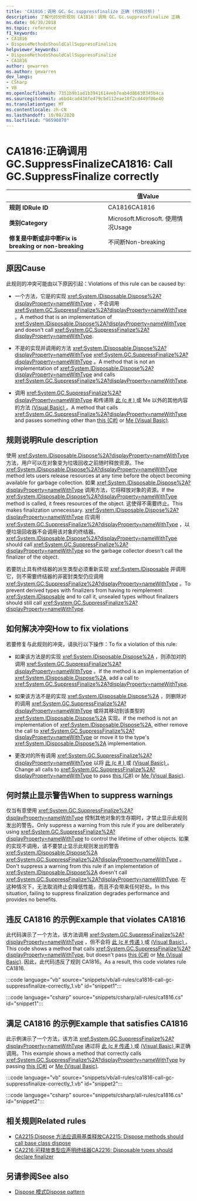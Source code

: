 ```yaml
---
title: 'CA1816：调用 GC。Gc.suppressfinalize 正确 (代码分析) '
description: 了解代码分析规则 CA1816：调用 GC。Gc.suppressfinalize 正确
ms.date: 06/30/2018
ms.topic: reference
f1_keywords:
- CA1816
- DisposeMethodsShouldCallSuppressFinalize
helpviewer_keywords:
- DisposeMethodsShouldCallSuppressFinalize
- CA1816
author: gewarren
ms.author: gewarren
dev_langs:
- CSharp
- VB
ms.openlocfilehash: 7351b9b1ad1b3941614eeb7eab4d86630345b4ca
ms.sourcegitcommit: a6bd4cad438fe479cbd112eae10f2cd449f06e40
ms.translationtype: MT
ms.contentlocale: zh-CN
ms.lasthandoff: 10/08/2020
ms.locfileid: "96590870"
---
```

# <a name="ca1816-call-gcsuppressfinalize-correctly"></a><span data-ttu-id="40389-103">CA1816:正确调用 GC.SuppressFinalize</span><span class="sxs-lookup"><span data-stu-id="40389-103">CA1816: Call GC.SuppressFinalize correctly</span></span>

| | <span data-ttu-id="40389-104">值</span><span class="sxs-lookup"><span data-stu-id="40389-104">Value</span></span> |
|-|-|
| <span data-ttu-id="40389-105">**规则 ID**</span><span class="sxs-lookup"><span data-stu-id="40389-105">**Rule ID**</span></span> |<span data-ttu-id="40389-106">CA1816</span><span class="sxs-lookup"><span data-stu-id="40389-106">CA1816</span></span>|
| <span data-ttu-id="40389-107">**类别**</span><span class="sxs-lookup"><span data-stu-id="40389-107">**Category**</span></span> |<span data-ttu-id="40389-108">Microsoft.</span><span class="sxs-lookup"><span data-stu-id="40389-108">Microsoft.</span></span> <span data-ttu-id="40389-109">使用情况</span><span class="sxs-lookup"><span data-stu-id="40389-109">Usage</span></span>|
| <span data-ttu-id="40389-110">**修复是中断或非中断**</span><span class="sxs-lookup"><span data-stu-id="40389-110">**Fix is breaking or non-breaking**</span></span> |<span data-ttu-id="40389-111">不间断</span><span class="sxs-lookup"><span data-stu-id="40389-111">Non-breaking</span></span>|

## <a name="cause"></a><span data-ttu-id="40389-112">原因</span><span class="sxs-lookup"><span data-stu-id="40389-112">Cause</span></span>

<span data-ttu-id="40389-113">此规则的冲突可能由以下原因引起：</span><span class="sxs-lookup"><span data-stu-id="40389-113">Violations of this rule can be caused by:</span></span>

- <span data-ttu-id="40389-114">一个方法，它是的实现 <xref:System.IDisposable.Dispose%2A?displayProperty=nameWithType> ，不会调用 <xref:System.GC.SuppressFinalize%2A?displayProperty=nameWithType> 。</span><span class="sxs-lookup"><span data-stu-id="40389-114">A method that is an implementation of <xref:System.IDisposable.Dispose%2A?displayProperty=nameWithType> and doesn't call <xref:System.GC.SuppressFinalize%2A?displayProperty=nameWithType>.</span></span>

- <span data-ttu-id="40389-115">不是的实现并调用的方法 <xref:System.IDisposable.Dispose%2A?displayProperty=nameWithType> <xref:System.GC.SuppressFinalize%2A?displayProperty=nameWithType> 。</span><span class="sxs-lookup"><span data-stu-id="40389-115">A method that is not an implementation of <xref:System.IDisposable.Dispose%2A?displayProperty=nameWithType> and calls <xref:System.GC.SuppressFinalize%2A?displayProperty=nameWithType>.</span></span>

- <span data-ttu-id="40389-116">调用 <xref:System.GC.SuppressFinalize%2A?displayProperty=nameWithType> 和传递除 [此 (c # ) ](../../../csharp/language-reference/keywords/this.md) 或 Me 以外的其他内容的方法 [ (Visual Basic) ](../../../visual-basic/programming-guide/program-structure/me-my-mybase-and-myclass.md#me)。</span><span class="sxs-lookup"><span data-stu-id="40389-116">A method that calls <xref:System.GC.SuppressFinalize%2A?displayProperty=nameWithType> and passes something other than [this (C#)](../../../csharp/language-reference/keywords/this.md) or [Me (Visual Basic)](../../../visual-basic/programming-guide/program-structure/me-my-mybase-and-myclass.md#me).</span></span>

## <a name="rule-description"></a><span data-ttu-id="40389-117">规则说明</span><span class="sxs-lookup"><span data-stu-id="40389-117">Rule description</span></span>

<span data-ttu-id="40389-118">使用 <xref:System.IDisposable.Dispose%2A?displayProperty=nameWithType> 方法，用户可以在对象变为垃圾回收之前随时释放资源。</span><span class="sxs-lookup"><span data-stu-id="40389-118">The <xref:System.IDisposable.Dispose%2A?displayProperty=nameWithType> method lets users release resources at any time before the object becoming available for garbage collection.</span></span> <span data-ttu-id="40389-119">如果 <xref:System.IDisposable.Dispose%2A?displayProperty=nameWithType> 调用方法，它将释放对象的资源。</span><span class="sxs-lookup"><span data-stu-id="40389-119">If the <xref:System.IDisposable.Dispose%2A?displayProperty=nameWithType> method is called, it frees resources of the object.</span></span> <span data-ttu-id="40389-120">这使得不需要终止。</span><span class="sxs-lookup"><span data-stu-id="40389-120">This makes finalization unnecessary.</span></span> <span data-ttu-id="40389-121"><xref:System.IDisposable.Dispose%2A?displayProperty=nameWithType> 应调用 <xref:System.GC.SuppressFinalize%2A?displayProperty=nameWithType> ，以便垃圾回收器不会调用该对象的终结器。</span><span class="sxs-lookup"><span data-stu-id="40389-121"><xref:System.IDisposable.Dispose%2A?displayProperty=nameWithType> should call <xref:System.GC.SuppressFinalize%2A?displayProperty=nameWithType> so the garbage collector doesn't call the finalizer of the object.</span></span>

<span data-ttu-id="40389-122">若要防止具有终结器的派生类型必须重新实现 <xref:System.IDisposable> 并调用它，则不需要终结器的非密封类型仍应调用 <xref:System.GC.SuppressFinalize%2A?displayProperty=nameWithType> 。</span><span class="sxs-lookup"><span data-stu-id="40389-122">To prevent derived types with finalizers from having to reimplement <xref:System.IDisposable> and to call it, unsealed types without finalizers should still call <xref:System.GC.SuppressFinalize%2A?displayProperty=nameWithType>.</span></span>

## <a name="how-to-fix-violations"></a><span data-ttu-id="40389-123">如何解决冲突</span><span class="sxs-lookup"><span data-stu-id="40389-123">How to fix violations</span></span>

<span data-ttu-id="40389-124">若要修复与此规则的冲突，请执行以下操作：</span><span class="sxs-lookup"><span data-stu-id="40389-124">To fix a violation of this rule:</span></span>

- <span data-ttu-id="40389-125">如果该方法是的实现 <xref:System.IDisposable.Dispose%2A> ，则添加对的调用 <xref:System.GC.SuppressFinalize%2A?displayProperty=nameWithType> 。</span><span class="sxs-lookup"><span data-stu-id="40389-125">If the method is an implementation of <xref:System.IDisposable.Dispose%2A>, add a call to <xref:System.GC.SuppressFinalize%2A?displayProperty=nameWithType>.</span></span>

- <span data-ttu-id="40389-126">如果该方法不是的实现 <xref:System.IDisposable.Dispose%2A> ，则删除对的调用 <xref:System.GC.SuppressFinalize%2A?displayProperty=nameWithType> 或将其移动到该类型的 <xref:System.IDisposable.Dispose%2A> 实现。</span><span class="sxs-lookup"><span data-stu-id="40389-126">If the method is not an implementation of <xref:System.IDisposable.Dispose%2A>, either remove the call to <xref:System.GC.SuppressFinalize%2A?displayProperty=nameWithType> or move it to the type's <xref:System.IDisposable.Dispose%2A> implementation.</span></span>

- <span data-ttu-id="40389-127">更改对的所有调用 <xref:System.GC.SuppressFinalize%2A?displayProperty=nameWithType> 以将 [此 (c # ) ](../../../csharp/language-reference/keywords/this.md) 或 [ (Visual Basic) ](../../../visual-basic/programming-guide/program-structure/me-my-mybase-and-myclass.md#me)。</span><span class="sxs-lookup"><span data-stu-id="40389-127">Change all calls to <xref:System.GC.SuppressFinalize%2A?displayProperty=nameWithType> to pass [this (C#)](../../../csharp/language-reference/keywords/this.md) or [Me (Visual Basic)](../../../visual-basic/programming-guide/program-structure/me-my-mybase-and-myclass.md#me).</span></span>

## <a name="when-to-suppress-warnings"></a><span data-ttu-id="40389-128">何时禁止显示警告</span><span class="sxs-lookup"><span data-stu-id="40389-128">When to suppress warnings</span></span>

<span data-ttu-id="40389-129">仅当有意使用 <xref:System.GC.SuppressFinalize%2A?displayProperty=nameWithType> 控制其他对象的生存期时，才禁止显示此规则发出的警告。</span><span class="sxs-lookup"><span data-stu-id="40389-129">Only suppress a warning from this rule if you are deliberately using <xref:System.GC.SuppressFinalize%2A?displayProperty=nameWithType> to control the lifetime of other objects.</span></span> <span data-ttu-id="40389-130">如果的实现不调用，请不要禁止显示此规则发出的警告 <xref:System.IDisposable.Dispose%2A> <xref:System.GC.SuppressFinalize%2A?displayProperty=nameWithType> 。</span><span class="sxs-lookup"><span data-stu-id="40389-130">Don't suppress a warning from this rule if an implementation of <xref:System.IDisposable.Dispose%2A> doesn't call <xref:System.GC.SuppressFinalize%2A?displayProperty=nameWithType>.</span></span> <span data-ttu-id="40389-131">在这种情况下，无法取消终止会降低性能，而且不会带来任何好处。</span><span class="sxs-lookup"><span data-stu-id="40389-131">In this situation, failing to suppress finalization degrades performance and provides no benefits.</span></span>

## <a name="example-that-violates-ca1816"></a><span data-ttu-id="40389-132">违反 CA1816 的示例</span><span class="sxs-lookup"><span data-stu-id="40389-132">Example that violates CA1816</span></span>

<span data-ttu-id="40389-133">此代码演示了一个方法，该方法调用 <xref:System.GC.SuppressFinalize%2A?displayProperty=nameWithType> ，但不会将 [此 (c # 传递 ) ](../../../csharp/language-reference/keywords/this.md) 或 [ (Visual Basic) ](../../../visual-basic/programming-guide/program-structure/me-my-mybase-and-myclass.md#me)。</span><span class="sxs-lookup"><span data-stu-id="40389-133">This code shows a method that calls <xref:System.GC.SuppressFinalize%2A?displayProperty=nameWithType>, but doesn't pass [this (C#)](../../../csharp/language-reference/keywords/this.md) or [Me (Visual Basic)](../../../visual-basic/programming-guide/program-structure/me-my-mybase-and-myclass.md#me).</span></span> <span data-ttu-id="40389-134">因此，此代码违反了规则 CA1816。</span><span class="sxs-lookup"><span data-stu-id="40389-134">As a result, this code violates rule CA1816.</span></span>

:::code language="vb" source="snippets/vb/all-rules/ca1816-call-gc-suppressfinalize-correctly_1.vb" id="snippet1":::

:::code language="csharp" source="snippets/csharp/all-rules/ca1816.cs" id="snippet1":::

## <a name="example-that-satisfies-ca1816"></a><span data-ttu-id="40389-135">满足 CA1816 的示例</span><span class="sxs-lookup"><span data-stu-id="40389-135">Example that satisfies CA1816</span></span>

<span data-ttu-id="40389-136">此示例演示了一个方法，该方法 <xref:System.GC.SuppressFinalize%2A?displayProperty=nameWithType> 通过将 [此 (c # 传递 ) ](../../../csharp/language-reference/keywords/this.md) 或 [ (Visual Basic) ](../../../visual-basic/programming-guide/program-structure/me-my-mybase-and-myclass.md#me)来正确调用。</span><span class="sxs-lookup"><span data-stu-id="40389-136">This example shows a method that correctly calls <xref:System.GC.SuppressFinalize%2A?displayProperty=nameWithType> by passing [this (C#)](../../../csharp/language-reference/keywords/this.md) or [Me (Visual Basic)](../../../visual-basic/programming-guide/program-structure/me-my-mybase-and-myclass.md#me).</span></span>

:::code language="vb" source="snippets/vb/all-rules/ca1816-call-gc-suppressfinalize-correctly_1.vb" id="snippet2":::

:::code language="csharp" source="snippets/csharp/all-rules/ca1816.cs" id="snippet2":::

## <a name="related-rules"></a><span data-ttu-id="40389-137">相关规则</span><span class="sxs-lookup"><span data-stu-id="40389-137">Related rules</span></span>

- [<span data-ttu-id="40389-138">CA2215:Dispose 方法应调用基类释放</span><span class="sxs-lookup"><span data-stu-id="40389-138">CA2215: Dispose methods should call base class dispose</span></span>](ca2215.md)
- [<span data-ttu-id="40389-139">CA2216:可释放类型应声明终结器</span><span class="sxs-lookup"><span data-stu-id="40389-139">CA2216: Disposable types should declare finalizer</span></span>](ca2216.md)

## <a name="see-also"></a><span data-ttu-id="40389-140">另请参阅</span><span class="sxs-lookup"><span data-stu-id="40389-140">See also</span></span>

- [<span data-ttu-id="40389-141">Dispose 模式</span><span class="sxs-lookup"><span data-stu-id="40389-141">Dispose pattern</span></span>](../../../standard/garbage-collection/implementing-dispose.md)
